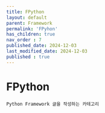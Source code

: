 ```yaml
---
title: FPython
layout: default
parent: Framework
permalink: 'FPyhon'
has_children: true
nav_order : 7
published_date: 2024-12-03
last_modified_date: 2024-12-03
published : true
---
```


# FPython

`Python Framework 글을 작성하는 카테고리`
